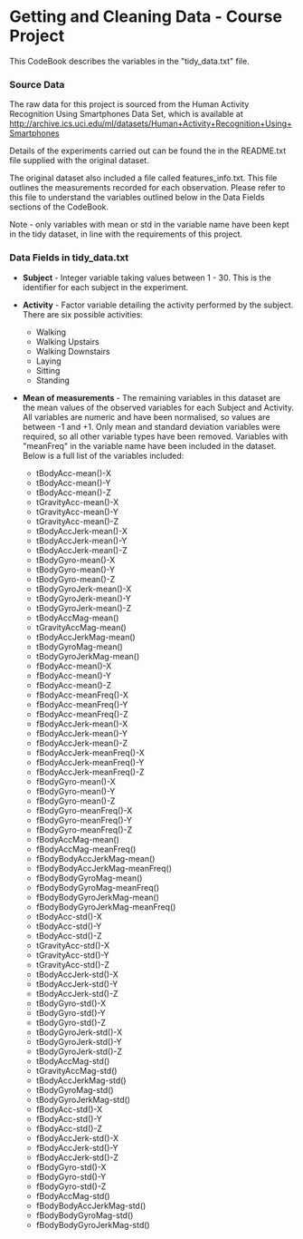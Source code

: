 # Getting and Cleaning Data - Course Project


This CodeBook describes the variables in the "tidy_data.txt" file. 

### Source Data
The raw data for this project is sourced from the Human Activity Recognition Using Smartphones Data Set, which is available at http://archive.ics.uci.edu/ml/datasets/Human+Activity+Recognition+Using+Smartphones

Details of the experiments carried out can be found the in the README.txt file supplied with the original dataset. 

The original dataset also included a file called features_info.txt. This file outlines the measurements recorded for each observation. Please refer to this file to understand the variables outlined below in the Data Fields sections of the CodeBook. 

Note - only variables with mean or std in the variable name have been kept in the tidy dataset, in line with the requirements of this project. 


### Data Fields in tidy_data.txt

* **Subject** - Integer variable taking values between 1 - 30. This is the identifier for each subject in the experiment. 


* **Activity** - Factor variable detailing the activity performed by the subject. There are six possible activities:
    + Walking
    + Walking Upstairs
    + Walking Downstairs
    + Laying
    + Sitting 
    + Standing
    
    
* **Mean of measurements** - The remaining variables in this dataset are the mean values of the observed variables for each Subject and Activity. All variables are numeric and have been normalised, so values are between -1 and +1. Only mean and standard deviation variables were required, so all other variable types have been removed. Variables with "meanFreq" in the variable name have been included in the dataset. Below is a full list of the variables included:
    + tBodyAcc-mean()-X  
    + tBodyAcc-mean()-Y
    + tBodyAcc-mean()-Z
    + tGravityAcc-mean()-X
    + tGravityAcc-mean()-Y
    + tGravityAcc-mean()-Z
    + tBodyAccJerk-mean()-X
    + tBodyAccJerk-mean()-Y
    + tBodyAccJerk-mean()-Z
    + tBodyGyro-mean()-X
    + tBodyGyro-mean()-Y
    + tBodyGyro-mean()-Z
    + tBodyGyroJerk-mean()-X
    + tBodyGyroJerk-mean()-Y
    + tBodyGyroJerk-mean()-Z
    + tBodyAccMag-mean()
    + tGravityAccMag-mean()
    + tBodyAccJerkMag-mean()
    + tBodyGyroMag-mean()
    + tBodyGyroJerkMag-mean()
    + fBodyAcc-mean()-X
    + fBodyAcc-mean()-Y
    + fBodyAcc-mean()-Z
    + fBodyAcc-meanFreq()-X
    + fBodyAcc-meanFreq()-Y
    + fBodyAcc-meanFreq()-Z
    + fBodyAccJerk-mean()-X
    + fBodyAccJerk-mean()-Y
    + fBodyAccJerk-mean()-Z
    + fBodyAccJerk-meanFreq()-X
    + fBodyAccJerk-meanFreq()-Y
    + fBodyAccJerk-meanFreq()-Z
    + fBodyGyro-mean()-X
    + fBodyGyro-mean()-Y
    + fBodyGyro-mean()-Z
    + fBodyGyro-meanFreq()-X
    + fBodyGyro-meanFreq()-Y
    + fBodyGyro-meanFreq()-Z
    + fBodyAccMag-mean()
    + fBodyAccMag-meanFreq()
    + fBodyBodyAccJerkMag-mean()
    + fBodyBodyAccJerkMag-meanFreq()
    + fBodyBodyGyroMag-mean()
    + fBodyBodyGyroMag-meanFreq()
    + fBodyBodyGyroJerkMag-mean()
    + fBodyBodyGyroJerkMag-meanFreq()
    + tBodyAcc-std()-X
    + tBodyAcc-std()-Y
    + tBodyAcc-std()-Z
    + tGravityAcc-std()-X
    + tGravityAcc-std()-Y
    + tGravityAcc-std()-Z
    + tBodyAccJerk-std()-X
    + tBodyAccJerk-std()-Y
    + tBodyAccJerk-std()-Z
    + tBodyGyro-std()-X
    + tBodyGyro-std()-Y
    + tBodyGyro-std()-Z
    + tBodyGyroJerk-std()-X
    + tBodyGyroJerk-std()-Y
    + tBodyGyroJerk-std()-Z
    + tBodyAccMag-std()
    + tGravityAccMag-std()
    + tBodyAccJerkMag-std()
    + tBodyGyroMag-std()
    + tBodyGyroJerkMag-std()
    + fBodyAcc-std()-X
    + fBodyAcc-std()-Y
    + fBodyAcc-std()-Z
    + fBodyAccJerk-std()-X
    + fBodyAccJerk-std()-Y
    + fBodyAccJerk-std()-Z
    + fBodyGyro-std()-X
    + fBodyGyro-std()-Y
    + fBodyGyro-std()-Z
    + fBodyAccMag-std()
    + fBodyBodyAccJerkMag-std()
    + fBodyBodyGyroMag-std()
    + fBodyBodyGyroJerkMag-std()
